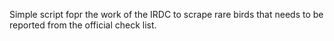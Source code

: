 Simple script fopr the work of the IRDC to scrape rare birds that needs to be reported from the official check list.

